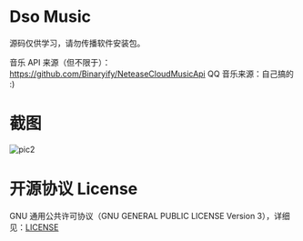 # Dso Music

源码仅供学习，请勿传播软件安装包。

音乐 API 来源（但不限于）：https://github.com/Binaryify/NeteaseCloudMusicApi
QQ 音乐来源：自己搞的 :)

# 截图

![pic2](https://moriafly.xyz/images/dirror-music_2.png)

# 开源协议 License

GNU 通用公共许可协议（GNU GENERAL PUBLIC LICENSE Version 3），详细见：[LICENSE](https://github.com/Moriafly/dirror-music/blob/master/LICENSE)
